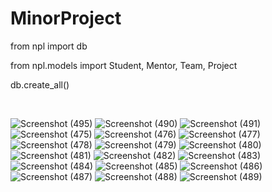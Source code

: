 # MinorProject

<p>from npl import db<p>
<p>from npl.models import Student, Mentor, Team, Project<p>
<p>db.create_all()<p>
 <br>

![Screenshot (495)](https://user-images.githubusercontent.com/62144435/180678959-d644d092-f882-4b63-a4d8-e3aad751b8ee.png)
![Screenshot (490)](https://user-images.githubusercontent.com/62144435/180609246-43790090-d93b-40de-b5cd-9afc9fcf2356.png)
![Screenshot (491)](https://user-images.githubusercontent.com/62144435/180609250-73d57ac6-71b4-4ce7-8871-3f5f44d58e43.png)
![Screenshot (475)](https://user-images.githubusercontent.com/62144435/180609251-57c1217a-6134-45f0-b19f-6ac887da6437.png)
![Screenshot (476)](https://user-images.githubusercontent.com/62144435/180609252-c3000afe-e193-4f1e-b43e-afed0d64e420.png)
![Screenshot (477)](https://user-images.githubusercontent.com/62144435/180609254-5db4f94c-f5af-4585-827d-844929a10768.png)
![Screenshot (478)](https://user-images.githubusercontent.com/62144435/180609257-bedbb8f7-4756-42f5-b420-c248c32fc150.png)
![Screenshot (479)](https://user-images.githubusercontent.com/62144435/180609260-ed96821e-c006-4a95-9fbe-fe5c63d93b9e.png)
![Screenshot (480)](https://user-images.githubusercontent.com/62144435/180609262-ce398682-94aa-4037-b5bb-80f220aa22f8.png)
![Screenshot (481)](https://user-images.githubusercontent.com/62144435/180609265-660ea36c-8f10-41e6-88a1-7adb2f8254bd.png)
![Screenshot (482)](https://user-images.githubusercontent.com/62144435/180609268-92f34ef9-a566-4f39-b91f-76e43e7a032b.png)
![Screenshot (483)](https://user-images.githubusercontent.com/62144435/180609269-a1b8407f-7c5a-4531-8338-14cc2ef2a611.png)
![Screenshot (484)](https://user-images.githubusercontent.com/62144435/180609270-08bf7380-d9bf-43ac-bd46-f5ccd060d671.png)
![Screenshot (485)](https://user-images.githubusercontent.com/62144435/180609272-e80886f4-8754-42b4-9db9-39138f0010af.png)
![Screenshot (486)](https://user-images.githubusercontent.com/62144435/180609274-24e2b2f3-a870-4401-af83-b4fed1571391.png)
![Screenshot (487)](https://user-images.githubusercontent.com/62144435/180609276-4f9decdb-fa40-42f4-ab24-151e48cb0843.png)
![Screenshot (488)](https://user-images.githubusercontent.com/62144435/180609280-938385d2-374f-40e8-be70-16319c9e1312.png)
![Screenshot (489)](https://user-images.githubusercontent.com/62144435/180609283-efecada2-20b2-4d1e-862b-0a830923e193.png)

